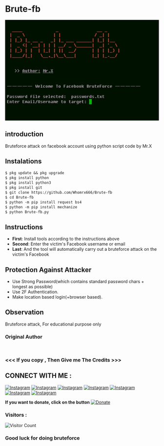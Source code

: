# Brute-fb
![Brute-fb preview](Brute-fb.jpg)

## introduction
Bruteforce attack on facebook account using python script code by Mr.X

## Instalations
```
$ pkg update && pkg upgrade
$ pkg install python
$ pkg install python3
$ pkg install git
$ git clone https://github.com/Whomrx666/Brute-fb
$ cd Brute-fb
$ python -m pip install request bs4
$ python -m pip install mechanize
$ python Brute-fb.py
```
## Instructions
- **First**: Install tools according to the instructions above
- **Second**: Enter the victim's Facebook username or email
- **Last**: And the tool will automatically carry out a bruteforce attack on the victim's Facebook

## Protection Against Attacker
* Use Strong Password(which contains standard password chars + longest as possible)
* Use 2F Authentication.
* Make location based login(+browser based).

## Observation
Bruteforce attack, For educational purpose only
### Original Author
<a href="https://github.com/Whomrx666"><img src="https://img.shields.io/badge/Original-Author-brightgreen.svg" alt=""/></a>

### <<< If you copy , Then Give me The Credits >>>

## CONNECT WITH ME :

[![Instagram](https://img.shields.io/badge/WEBSITE-VISIT-yellow?style=for-the-badge&logo=blogger)](https://whomrxhackers.blogspot.com/)
[![Instagram](https://img.shields.io/badge/TWITTER-FOLLOW-red?style=for-the-badge&logo=x)](https://twitter.com/whomrx666)
[![Instagram](https://img.shields.io/badge/YOUTUBE-SUBSCRIBE-red?style=for-the-badge&logo=youtube)](https://youtube.com/@whomrx666)
[![Instagram](https://img.shields.io/badge/FACEBOOK-LIKE-red?style=for-the-badge&logo=facebook)](https://facebook.com/https://www.facebook.com/whomrx.666)
[![Instagram](https://img.shields.io/badge/TELEGRAM-CONNECT-red?style=for-the-badge&logo=telegram)](https://t.me/Whomr_X)
[![Instagram](https://img.shields.io/badge/GMAIL-CONTACT-red?style=for-the-badge&logo=gmail)](mailto:whomrx666@gmail.com)
[![Instagram](https://img.shields.io/badge/TIKTOK-FOLLOW-red?style=for-the-badge&logo=tiktok)](https://www.tiktok.com/@whomr.x)

**If you want to donate, click on the button**
<a href="https://saweria.co/whomrx"><img title="Donate" src="https://img.shields.io/badge/Donate-Brute fb-yellow?style=for-the-badge&logo=github"></a>

### Visitors :
![Visitor Count](https://profile-counter.glitch.me/Whomrx666/count.svg)

<h3>Good luck for doing bruteforce</h3> 
